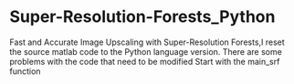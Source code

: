 # Super-Resolution-Forests_Python
Fast and Accurate Image Upscaling with Super-Resolution Forests,I reset the source matlab code to the Python language version.
There are some problems with the code that need to be modified
Start with the main_srf function
